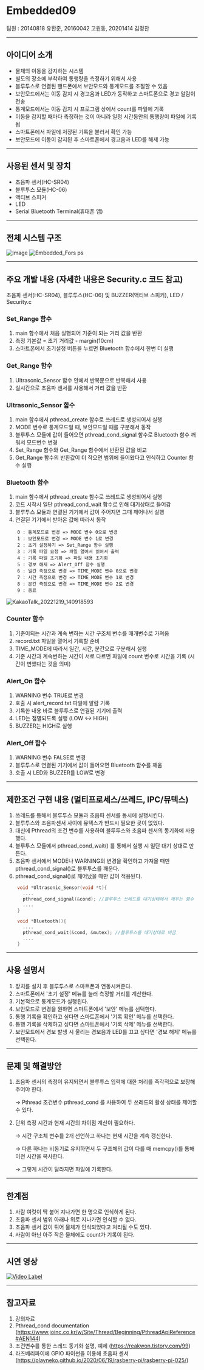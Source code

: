 # Embedded09

팀원 : 20140818 유환준, 20160042 고원동, 20201414 김정찬

-----------------------------------

## 아이디어 소개
- 물체의 이동을 감지하는 시스템
- 별도의 장소에 부착하여 통행량을 측정하기 위해서 사용
- 블루투스로 연결된 핸드폰에서 보안모드와 통계모드를 조절할 수 있음
- 보안모드에서는 이동 감지 시 경고음과 LED가 동작하고 스마트폰으로 경고 알람이 전송
- 통계모드에서는 이동 감지 시 프로그램 상에서 count를 파일에 기록
- 이동을 감지할 때마다 측정하는 것이 아니라 일정 시간동안의 통행량이 파일에 기록됨
- 스마트폰에서 파일에 저장된 기록을 불러서 확인 가능
- 보안모드에 이동이 감지된 후 스마트폰에서 경고음과 LED를 해제 가능

-----------------------------------

## 사용된 센서 및 장치
- 초음파 센서(HC-SR04)
- 블루투스 모듈(HC-06)
- 액티브 스피커
- LED
- Serial Bluetooth Terminal(휴대폰 앱)

-----------------------------------

## 전체 시스템 구조
![image](https://user-images.githubusercontent.com/90839233/206896733-0d123e5a-1c0c-40eb-ad86-51fce4951a3b.png)
![Embedded_Fors ps](https://user-images.githubusercontent.com/66898122/208358969-8e17a24b-eeb3-4a9d-95c1-115e78276a86.png)

-----------------------------------

## 주요 개발 내용 (자세한 내용은 Security.c 코드 참고)
초음파 센서(HC-SR04), 블루투스(HC-06) 및 BUZZER(액티브 스피커), LED / Security.c

### Set_Range 함수 ###

1. main 함수에서 처음 실행되어 기준이 되는 거리 값을 반환
2. 측정 기본값 = 초기 거리값 - margin(10cm)
3. 스마트폰에서 초기설정 버튼을 누르면 Bluetooth 함수에서 한번 더 실행


### Get_Range 함수 ###

1. Ultrasonic_Sensor 함수 안에서 반복문으로 반복해서 사용
2. 실시간으로 초음파 센서를 사용해서 거리 값을 반환


### Ultrasonic_Sensor 함수 ###

1. main 함수에서 pthread_create 함수로 쓰레드로 생성되어서 실행
2. MODE 변수로 통계모드일 때, 보안모드일 때를 구분해서 동작
3. 블루투스 모듈에 값이 들어오면 pthread_cond_signal 함수로 Bluetooth 함수 깨워서 모드변수 변경
4. Set_Range 함수와 Get_Range 함수에서 반환된 값을 비교
5. Get_Range 함수의 반환값이 더 작으면 범위에 들어왔다고 인식하고 Counter 함수 실행


### Bluetooth 함수 ###

1. main 함수에서 pthread_create 함수로 쓰레드로 생성되어서 실행
2. 코드 시작시 일단 pthread_cond_wait 함수로 인해 대기상태로 들어감
3. 블루투스 모듈과 연결된 기기에서 값이 주어지면 그때 깨어나서 실행
4. 연결된 기기에서 받아온 값에 따라서 동작 

```
    0 : 통계모드로 변경 => MODE 변수 0으로 변경
    1 : 보안모드로 변경 => MODE 변수 1로 변경
    2 : 초기 설정하기 => Set_Range 함수 실행
    3 : 기록 파일 요청 => 파일 열어서 읽어서 출력
    4 : 기록 파일 초기화 => 파일 내용 초기화
    5 : 경보 해제 => Alert_Off 함수 실행
    6 : 일간 측정으로 변경 => TIME_MODE 변수 0으로 변경
    7 : 시간 측정으로 변경 => TIME_MODE 변수 1로 변경
    8 : 분간 측정으로 변경 => TIME_MODE 변수 2로 변경
    9 : 종료
```
![KakaoTalk_20221219_140918593](https://user-images.githubusercontent.com/90839233/208352292-40694ef4-357e-47a3-9931-257a5865a961.jpg)



### Counter 함수 ###

1. 기준이되는 시간과 계속 변하는 시간 구조체 변수를 매개변수로 가져옴
2. record.txt 파일을 열어서 기록할 준비
3. TIME_MODE에 따라서 일간, 시간, 분간으로 구분해서 실행
4. 기준 시간과 계속변하는 시간이 서로 다르면 파일에 count 변수로 시간을 기록 (시간이 변했다는 것을 의미)


### Alert_On 함수 ###

1. WARNING 변수 TRUE로 변경
2. 호출 시 alert_record.txt 파일에 알람 기록 
3. 기록한 내용 바로 블루투스로 연결된 기기에 출력
4. LED는 점멸되도록 실행 (LOW <-> HIGH)
5. BUZZER는 HIGH로 실행


### Alert_Off 함수 ###

1. WARNING 변수 FALSE로 변경
2. 블루투스로 연결된 기기에서 값이 들어오면 Bluetooth 함수를 깨움
3. 호출 시 LED와 BUZZER를 LOW로 변경

    
----------------------------

## 제한조건 구현 내용 (멀티프로세스/쓰레드, IPC/뮤텍스)
1. 쓰레드를 통해서 블루투스 모듈과 초음파 센서를 동시에 실행시킨다.
2. 블루투스와 초음파센서 사이에 뮤텍스가 반드시 필요한 곳이 없었다.
3. 대신에 Pthread의 조건 변수를 사용하여 블루투스와 초음파 센서의 동기화에 사용했다. 
4. 블루투스 모듈에서 pthread_cond_wait() 를 통해서 실행 시 일단 대기 상대로 만든다.
5. 초음파 센서에서 MODE나 WARNING의 변경을 확인하고 가져올 때만 pthread_cond_signal()로 블루투스를 깨운다.
6. pthread_cond_signal()로 깨어났을 때만 값이 적용된다.

```c
    void *Ultrasonic_Sensor(void *t){
      ....
      pthread_cond_signal(&cond); //블루투스 쓰레드를 대기상태에서 깨우는 함수
      ....
    }

    void *Bluetooth(){
      ....
      pthread_cond_wait(&cond, &mutex); //블루투스를 대기상태로 바꿈
      ....
    }
```

----------------------------

## 사용 설명서
1. 장치를 설치 후 블루투스로 스마트폰과 연동시켜준다.
2. 스마트폰에서 '초기 설정' 메뉴를 눌러 측정할 거리를 계산한다.
3. 기본적으로 통계모드가 실행된다.
4. 보안모드로 변경을 원하면 스마트폰에서 '보안' 메뉴를 선택한다.
5. 통행 기록을 확인하고 싶다면 스마트폰에서 '기록 확인' 메뉴를 선택한다.
6. 통행 기록을 삭제하고 싶다면 스마트폰에서 '기록 삭제' 메뉴를 선택한다.
7. 보안모드에서 경보 발생 시 울리는 경보음과 LED를 끄고 싶다면 '경보 해제' 메뉴를 선택한다.

----------------------------

## 문제 및 해결방안
1. 초음파 센서의 측정이 유지되면서 블루투스 입력에 대한 처리를 즉각적으로 보장해주어야 한다.
 
    &rarr; Pthread 조건변수 pthread_cond 를 사용하여 두 쓰레드의 활성 상태를 제어할 수 있다.


2. 단위 측정 시간과 현재 시간의 차이점 계산이 필요하다.

    &rarr; 시간 구조체 변수를 2개 선언하고 하나는 현재 시간을 계속 갱신한다.

    &rarr; 다른 하나는 비동기로 유지하면서 두 구조체의 값이 다를 때 memcpy()를 통해 이전 시간을 복사한다.

    &rarr; 그렇게 시간이 달라지면 파일에 기록한다.

----------------------------

## 한계점
1. 사람 여럿이 딱 붙어 지나가면 한 명으로 인식하게 된다.
2. 초음파 센서 범위 아래나 위로 지나가면 인식할 수 없다. 
3. 초음파 센서 값이 튀어 물체가 인식되었다고 처리될 수도 있다.
4. 사람이 아닌 아주 작은 물체에도 count가 기록이 된다.

----------------------------

## 시연 영상
[![Video Label](https://img.youtube.com/vi/Ix-1Xho6wZE/0.jpg)](https://youtu.be/Ix-1Xho6wZE)

----------------------------

## 참고자료
1. 강의자료
2. Pthread_cond documentation (https://www.joinc.co.kr/w/Site/Thread/Beginning/PthreadApiReference#AEN144)
3. 조건변수를 통한 스레드 동기화 설명, 예제 (https://reakwon.tistory.com/99)
4. 라즈베리파이에 GPIO 파이썬을 이용해 초음파 센서 (https://playneko.github.io/2020/06/19/rasberry-pi/rasberry-pi-025/)





